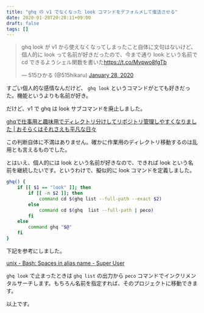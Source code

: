```yaml
---
title: "ghq の v1 でなくなった look コマンドをデフォルメして復活させる"
date: 2020-01-28T20:28:11+09:00
draft: false
tags: []
---
```


<blockquote class="twitter-tweet"><p lang="ja" dir="ltr">ghq look が v1 から使えなくなってしまったこと自体に文句はないけど、個人的に look って名前が好きだったので、今まで通り look という名前で cd できるようシェル関数を書いた<a href="https://t.co/Mvpwo8fgTb">https://t.co/Mvpwo8fgTb</a></p>&mdash; 515ひかる (@515hikaru) <a href="https://twitter.com/515hikaru/status/1222118122695430145?ref_src=twsrc%5Etfw">January 28, 2020</a></blockquote> <script async src="https://platform.twitter.com/widgets.js" charset="utf-8"></script>

すごい個人的な感情なんだけど、 `ghq look` というコマンドがとても好きだった。機能というよりも名前が好き。

だけど、v1 で ghq は look サブコマンドを廃止しました。

[ghqで仕事用と趣味用でディレクトリ分けしてリポジトリ管理しやすくなりました \| おそらくはそれさえも平凡な日々](https://songmu.jp/riji/entry/2019-12-28-ghq.html)

この判断自体に不満はありません。確かに作業用のディレクトリ移動するのは乱用とも言えるものでした。

とはいえ、個人的には look という名前が好きなので、できれば look という名前を継続したいです。というわけで、擬似的に look コマンドを定義しました。

```bash
ghq() {
    if [[ $1 == "look" ]]; then
        if [[ -n $2 ]]; then
            command cd $(ghq list --full-path --exact $2)
        else
            command cd $(ghq  list --full-path | peco)
        fi
    else
        command ghq "$@"
    fi
}
```

下記を参考にしました。

[unix \- Bash: Spaces in alias name \- Super User](https://superuser.com/questions/105375/bash-spaces-in-alias-name)

`ghq look` で止まったときは `ghq list` の出力から `peco` コマンドでインクリメンタルサーチします。もちろん名前を指定すれば、そのプロジェクトに移動できます。

以上です。
